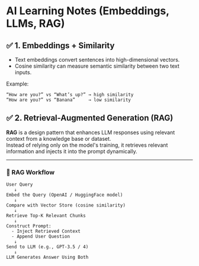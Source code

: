 # AI Learning Notes (Embeddings, LLMs, RAG)

## ✅ 1. Embeddings + Similarity

- Text embeddings convert sentences into high-dimensional vectors.
- Cosine similarity can measure semantic similarity between two text inputs.

Example:
```text
“How are you?” vs “What’s up?” → high similarity
“How are you?” vs “Banana”     → low similarity
```

## ✅ 2. Retrieval-Augmented Generation (RAG)

**RAG** is a design pattern that enhances LLM responses using relevant context from a knowledge base or dataset.  
Instead of relying only on the model's training, it retrieves relevant information and injects it into the prompt dynamically.

---

### 🔄 RAG Workflow

```text
User Query
   ↓
Embed the Query (OpenAI / HuggingFace model)
   ↓
Compare with Vector Store (cosine similarity)
   ↓
Retrieve Top-K Relevant Chunks
   ↓
Construct Prompt:
  - Inject Retrieved Context
  - Append User Question
   ↓
Send to LLM (e.g., GPT-3.5 / 4)
   ↓
LLM Generates Answer Using Both
